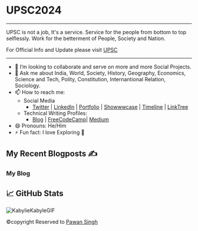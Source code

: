 # UPSC2024

<hr>
UPSC is not a job, It's a service. Service for the people from bottom to top selflessly.
Work for the betterment of People, Society and Nation.

For Official Info and Update please visit [UPSC](https://upsc.in "My Blog")

---

- 👯 I’m looking to collaborate and serve on more and more Social Projects.
- 💬 Ask me about India, World, Society, History, Geography, Economics, Science and Tech, Polity, Constitution, Internantional Relation, Sociology.
- 📫 How to reach me:
  - Social Media
    - [Twitter](https://twitter.com/ "My Twitter") | [LinkedIn](https://www.linkedin.com/ "My LinkedIn") | [Portfolio](https://pawansingh.com "My portfolio") | [Showwwcase](https://profile.pawansingh.com) | [Timeline](https://timeline.pawansingh.com) | [LinkTree](https://linktr.ee/pawansingh)
  - Technical Writing Profiles: 
    - [Blog](https://blog.pawansingh.com "Blog") | [FreeCodeCamp](https://www.freecodecamp.org/news/author/pawansingh/ "FreeCodeCamp")| [Medium](https://pawansingh.medium.com/ "Medium")
- 😄 Pronouns: He/Him
- ⚡ Fun fact: I love Exploring 🥳

## My Recent Blogposts ✍️

### My Blog
<!-- BLOG:START -->




## &#x1f4c8; GitHub Stats

<!--
**UPSC** is a ✨ _special_ ✨ repository because its `README.md` (this file) appears on your GitHub profile.

Here are some ideas to get you started:

- 🔭 I’m currently working on ...
- 🌱 I’m currently learning ...
- 👯 I’m looking to collaborate on ...
- 🤔 I’m looking for help with ...
- 💬 Ask me about ...
- 📫 How to reach me: ...
- 😄 Pronouns: ...
- ⚡ Fun fact: ...
-->

![KabylieKabyleGIF](https://github.com/pawansingh10/UPSC2024/assets/47448422/dde729a3-9458-4e59-aa0b-0a8d4a41356a)

©️copyright Reserved to [Pawan Singh](https://github.com/pawansingh10)
